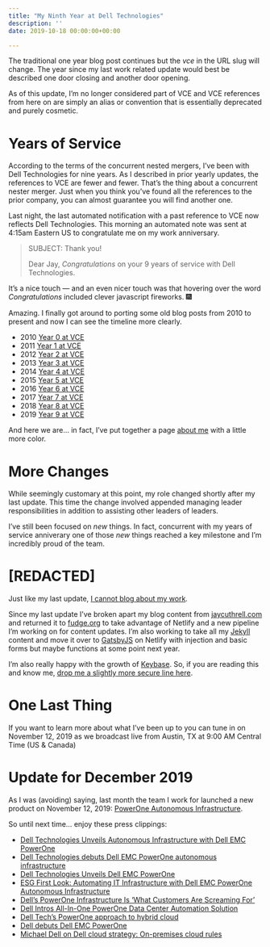 ```yaml
---
title: "My Ninth Year at Dell Technologies"
description: ''
date: 2019-10-18 00:00:00+00:00

---
```


The traditional one year blog post continues but the *vce* in the URL slug will change. The year since my last work related update would best be described one door closing and another door opening.

As of this update, I’m no longer considered part of VCE and VCE references from here on are simply an alias or convention that is essentially deprecated and purely cosmetic.

Years of Service
================

According to the terms of the concurrent nested mergers, I’ve been with Dell Technologies for nine years. As I described in prior yearly updates, the references to VCE are fewer and fewer. That’s the thing about a concurrent nester merger. Just when you think you’ve found all the references to the prior company, you can almost guarantee you will find another one.

Last night, the last automated notification with a past reference to VCE now reflects Dell Technologies. This morning an automated note was sent at 4:15am Eastern US to congratulate me on my work anniversary.


> SUBJECT: Thank you!
> 
> Dear Jay, *Congratulations* on your 9 years of service with Dell Technologies.
> 
> 

It’s a nice touch — and an even nicer touch was that hovering over the word *Congratulations* included clever javascript fireworks. :fireworks:

Amazing. I finally got around to porting some old blog posts from 2010 to present and now I can see the timeline more clearly.

* 2010 [Year 0 at VCE](https://fudge.org/archive/private-clouds-ahead)
* 2011 [Year 1 at VCE](https://fudge.org/archive/my-first-year-at-vce)
* 2012 [Year 2 at VCE](https://fudge.org/archive/my-second-year-at-vce)
* 2013 [Year 3 at VCE](https://fudge.org/archive/my-third-year-at-vce)
* 2014 [Year 4 at VCE](https://fudge.org/archive/my-fourth-year-at-vce)
* 2015 [Year 5 at VCE](https://fudge.org/archive/my-fifth-year-at-vce)
* 2016 [Year 6 at VCE](https://fudge.org/archive/my-sixth-year-at-vce)
* 2017 [Year 7 at VCE](https://fudge.org/archive/my-seventh-year-at-vce)
* 2018 [Year 8 at VCE](https://fudge.org/archive/my-eighth-year-at-vce)
* 2019 [Year 9 at VCE](https://fudge.org/archive/my-ninth-year-at-vce)

And here we are… in fact, I’ve put together a page [about me](https://jaycuthrell.com/about/) with a little more color.

More Changes
============

While seemingly customary at this point, my role changed shortly after my last update. This time the change involved appended managing leader responsibilities in addition to assisting other leaders of leaders.

I’ve still been focused on *new* things. In fact, concurrent with my years of service anniverary one of those *new* things reached a key milestone and I’m incredibly proud of the team.

[REDACTED]
==========

Just like my last update, [I cannot blog about my work](https://jaycuthrell.com/disclosure).

Since my last update I’ve broken apart my blog content from [jaycuthrell.com](https://jaycuthrell.com) and returned it to [fudge.org](https://fudge.org) to take advantage of Netlify and a new pipeline I’m working on for content updates. I’m also working to take all my [Jekyll](https://jekyll.org) content and move it over to [GatsbyJS](https://gatsbyjs.org) on Netlify with injection and basic forms but maybe functions at some point next year.

I’m also really happy with the growth of [Keybase](https://keybase.io/jaycuthrell). So, if you are reading this and know me, [drop me a slightly more secure line here](https://jaycuthrell.com/contact/).

One Last Thing
==============

If you want to learn more about what I’ve been up to you can tune in on November 12, 2019 as we broadcast live from Austin, TX at 9:00 AM Central Time (US & Canada)

Update for December 2019
========================

As I was (avoiding) saying, last month the team I work for launched a new product on November 12, 2019: [PowerOne Autonomous Infrastructure](https://www.dellemc.com/en-us/converged-infrastructure/powerone.htm).

So until next time… enjoy these press clippings:

* [Dell Technologies Unveils Autonomous Infrastructure with Dell EMC PowerOne](https://corporate.delltechnologies.com/en-us/newsroom/announcements/detailpage.press-releases~usa~2019~11~20191112-dell-technologies-unveils-autonomous-infrastructure-with-dell-emc-powerone.htm#/filter-on/Country:en-us)
* [Dell Technologies debuts Dell EMC PowerOne autonomous infrastructure](https://www.zdnet.com/article/dell-technologies-debuts-powerone-autonomous-infrastructure/)
* [Dell Technologies Unveils Dell EMC PowerOne](https://www.storagereview.com/news/dell-technologies-unveils-dell-emc-powerone)
* [ESG First Look: Automating IT Infrastructure with Dell EMC PowerOne Autonomous Infrastructure](https://www.esg-global.com/validation/automating-it-Infrastructure-with-dell-emc-powerone-autonomous-infrastructure)
* [Dell’s PowerOne Infrastructure Is ‘What Customers Are Screaming For’](https://www.crn.com/news/data-center/dell-s-powerone-infrastructure-is-what-customers-are-screaming-for-)
* [Dell Intros All-In-One PowerOne Data Center Automation Solution](https://www.datacenterknowledge.com/dell-emc/dell-intros-all-one-powerone-data-center-automation-solution)
* [Dell Tech’s PowerOne approach to hybrid cloud](https://www.networkworld.com/article/3453727/dell-techs-powerone-approach-to-hybrid-cloud.html)
* [Dell debuts Dell EMC PowerOne](https://www.itworldcanada.com/article/dell-debuts-dell-emc-powerone-cto-says-competition-incapable-of-doing-what-were-doing-in-automation-space/423962)
* [Michael Dell on Dell cloud strategy: On-premises cloud rules](https://searchstorage.techtarget.com/news/252474002/Michael-Dell-on-Dell-cloud-strategy-On-premises-cloud-rules)
